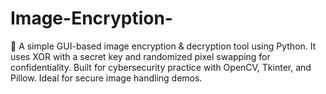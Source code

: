 # Image-Encryption-
🔐 A simple GUI-based image encryption &amp; decryption tool using Python. It uses XOR with a secret key and randomized pixel swapping for confidentiality. Built for cybersecurity practice with OpenCV, Tkinter, and Pillow. Ideal for secure image handling demos.
